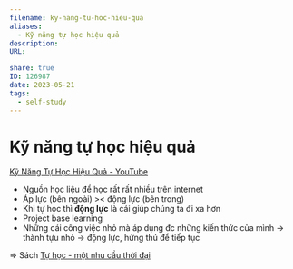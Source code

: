 ```yaml
---
filename: ky-nang-tu-hoc-hieu-qua
aliases:
  - Kỹ năng tự học hiệu quả
description: 
URL: 

share: true
ID: 126987
date: 2023-05-21
tags:
  - self-study
---
```

# Kỹ năng tự học hiệu quả

[Kỹ Năng Tự Học Hiệu Quả - YouTube](https://www.youtube.com/watch?v=-ilse9rTDto)

- Nguồn học liệu để học rất rất nhiều trên internet
- Áp lực (bên ngoài) >< động lực (bên trong)
- Khi tự học thì **động lực** là cái giúp chúng ta đi xa hơn
- Project base learning
- Những cái công việc nhỏ mà áp dụng đc những kiến thức của mình -> thành tựu nhỏ -> động lực, hứng thú để tiếp tục

⇒ Sách [Tự học - một nhu cầu thời đại](./tu-hoc-mot-nhu-cau-thoi-dai.md)

